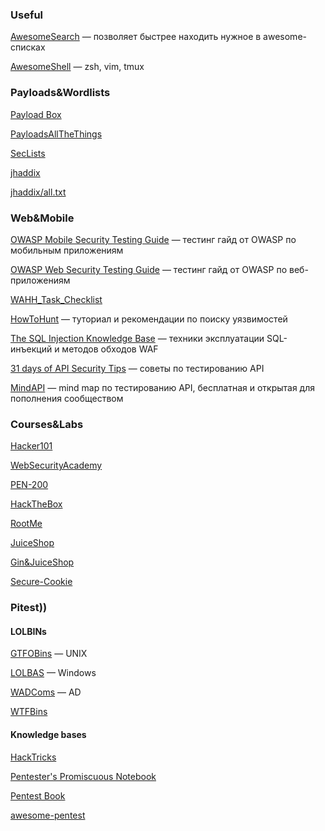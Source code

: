 ### Useful
[AwesomeSearch](https://awesomelists.top) — позволяет быстрее находить нужное в awesome-списках

[AwesomeShell](https://github.com/D00Movenok/AwesomeShell) — zsh, vim, tmux

### Payloads&Wordlists
[Payload Box](https://github.com/payloadbox)

[PayloadsAllTheThings](https://github.com/swisskyrepo/PayloadsAllTheThings)

[SecLists](https://github.com/danielmiessler/SecLists)

[jhaddix](https://gist.github.com/jhaddix)

[jhaddix/all.txt](https://gist.github.com/jhaddix/86a06c5dc309d08580a018c66354a056)

### Web&Mobile
[OWASP Mobile Security Testing Guide](https://owasp.org/www-project-mobile-security-testing-guide/) — тестинг гайд от OWASP по мобильным приложениям

[OWASP Web Security Testing Guide](https://owasp.org/www-project-web-security-testing-guide/) — тестинг гайд от OWASP по веб-приложениям

[WAHH_Task_Checklist](https://gist.github.com/jhaddix/6b777fb004768b388fefadf9175982ab)

[HowToHunt](https://kathan19.gitbook.io/howtohunt/) — туториал и рекомендации по поиску уязвимостей

[The SQL Injection Knowledge Base](https://websec.ca/kb/sql_injection) — техники эксплуатации SQL-инъекций и методов обходов WAF

[31 days of API Security Tips](https://github.com/inonshk/31-days-of-API-Security-Tips) — советы по тестированию API

[MindAPI](https://github.com/dsopas/MindAPI) — mind map по тестированию API, бесплатная и открытая для пополнения сообществом

### Courses&Labs
[Hacker101](https://www.hackerone.com/for-hackers/hacker-101)

[WebSecurityAcademy](https://portswigger.net/web-security)

[PEN-200](https://www.offensive-security.com/pwk-oscp/#about-pwk)

[HackTheBox](https://www.hackthebox.eu/)

[RootMe](https://www.root-me.org/)

[JuiceShop](https://github.com/juice-shop/juice-shop)

[Gin&JuiceShop](https://ginandjuice.shop/)

[Secure-Cookie](https://secure-cookie.io/)


### Pitest))
#### LOLBINs
[GTFOBins](https://gtfobins.github.io/) — UNIX

[LOLBAS](https://lolbas-project.github.io/#) — Windows

[WADComs](https://wadcoms.github.io/) — AD

[WTFBins](https://wtfbins.wtf/)

#### Knowledge bases
[HackTricks](https://book.hacktricks.xyz/)

[Pentester's Promiscuous Notebook](https://ppn.snovvcrash.rocks/)

[Pentest Book](https://pentestbook.six2dez.com/)

[awesome-pentest](https://github.com/enaqx/awesome-pentest)



